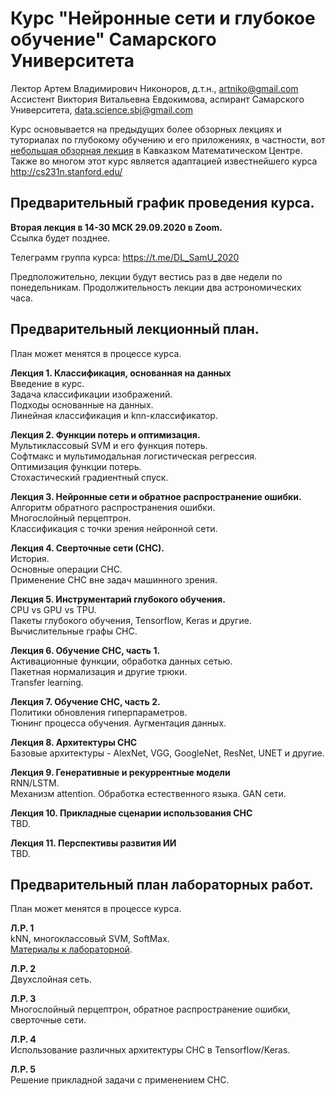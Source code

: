 # Курс "Нейронные сети и глубокое обучение" Самарского Университета
Лектор Артем Владимирович Никоноров, д.т.н., artniko@gmail.com  
Ассистент Виктория Витальевна Евдокимова, аспирант Самарского Университета, data.science.sbj@gmail.com


Курс основывается на предыдущих более обзорных лекциях и туториалах по глубокому обучению и его приложениях, в частности, вот [небольшая обзорная лекция](https://youtu.be/Gpq1PFUee88) в Кавказком Математическом Центре. Также во многом этот курс является адаптацией известнейшего курса http://cs231n.stanford.edu/  

## Предварительный график проведения курса.

**Вторая лекция в 14-30 МСК 29.09.2020 в Zoom.**  
Ссылка будет позднее.

Телеграмм группа курса:
https://t.me/DL_SamU_2020

Предположительно, лекции будут вестись раз в две недели по понедельникам.
Продолжительность лекции два астрономических часа.

## Предварительный лекционный план.

План может менятся в процессе курса.  

**Лекция 1. Классификация, основанная на данных**   
Введение в курс.  
Задача классификации изображений.  
Подходы основанные на данных.  
Линейная классификация и knn-классификатор.  

**Лекция 2. Функции потерь и оптимизация.**  
Мультиклассовый SVM и его функция потерь.  
Софтмакс и мультимодальная логистическая регрессия.  
Оптимизация функции потерь.  
Стохастический градиентный спуск.  

**Лекция 3. Нейронные сети и обратное распространение ошибки.**  
Алгоритм обратного распространения ошибки.  
Многослойный перцептрон.  
Классификация с точки зрения нейронной сети.  

**Лекция 4. Сверточные сети (СНС).**  
История.  
Основные операции СНС.  
Применение СНС вне задач машинного зрения.  

**Лекция 5. Инструментарий глубокого обучения.**  
CPU vs GPU vs TPU.  
Пакеты глубокого обучения, Tensorflow, Keras и другие.  
Вычислительные графы СНС.  

**Лекция 6. Обучение СНС, часть 1.**  
Активационные функции, обработка данных сетью.  
Пакетная нормализация и другие трюки.  
Transfer learning.

**Лекция 7. Обучение СНС, часть 2.**  
Политики обновления гиперпараметров.  
Тюнинг процесса обучения.
Аугментация данных.  

**Лекция 8. Архитектуры СНС**  
Базовые архитектуры - AlexNet, VGG, GoogleNet, ResNet, UNET и другие.  

**Лекция 9. Генеративные и рекуррентные модели**  
RNN/LSTM.  
Механизм attention.
Обработка естественного языка.
GAN сети.

**Лекция 10. Прикладные сценарии использования СНС**  
TBD.  

**Лекция 11. Перспективы развития ИИ**  
TBD.  

## Предварительный план лабораторных работ.

План может менятся в процессе курса.  

**Л.Р. 1**  
kNN, многоклассовый SVM, SoftMax.  
[Материалы к лабораторной](https://github.com/da0c/DL_Course_SamU/tree/master/lab_1).

**Л.Р. 2**  
Двухслойная сеть.

**Л.Р. 3**  
Многослойный перцептрон, обратное распространение ошибки, сверточные сети.

**Л.Р. 4**  
Использование различных архитектуры СНС в Tensorflow/Keras.

**Л.Р. 5**  
Решение прикладной задачи с применением СНС.









